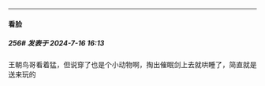 ﻿
*****

####  看脸  
##### 256#       发表于 2024-7-16 16:13

王朝鸟哥看着猛，但说穿了也是个小动物啊，掏出催眠剑上去就哄睡了，简直就是送来玩的

